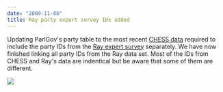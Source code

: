 ```yaml
---
date: "2009-11-08"
title: Ray party expert survey IDs added
---
```


Updating ParlGov's party table to the most recent [CHESS data](http://www.unc.edu/~gwmarks/data_pp.php) required to include the party IDs from the [Ray expert survey](http://www.lsu.edu/faculty/lray2/data/1996survey/codebook.html) separately. We have now finished linking all party IDs from the Ray data set. Most of the IDs from CHESS and Ray's data are indentical but be aware that some of them are different. 

![](/images/parliament-germany.jpg)
